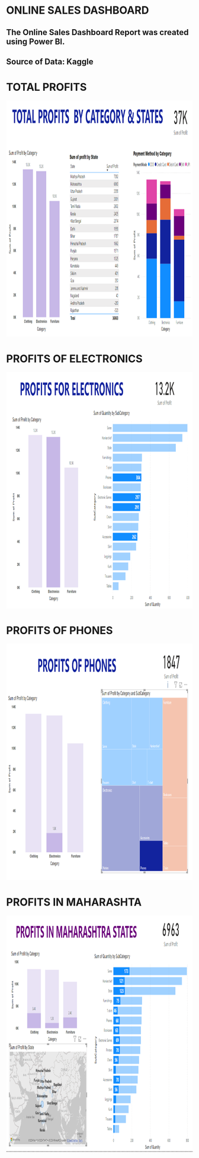 # ONLINE SALES DASHBOARD
## The Online Sales Dashboard Report was created using Power BI. 
## Source of Data: Kaggle

# TOTAL PROFITS
<img src="https://github.com/meigeeong/OnlineSales_Dashboard/blob/main/Total%20profits.PNG" width="1000" height="637">

# PROFITS OF ELECTRONICS
<img src="https://github.com/meigeeong/OnlineSales_Dashboard/blob/main/Electronics%20profits.PNG" width="1000" height="637">

# PROFITS OF PHONES
<img src="https://github.com/meigeeong/OnlineSales_Dashboard/blob/main/Phone%20profits.PNG" width="1000" height="637">

# PROFITS IN MAHARASHTA
<img src="https://github.com/meigeeong/OnlineSales_Dashboard/blob/main/Profits%20Maharashtra.PNG" width="1000" height="637">








